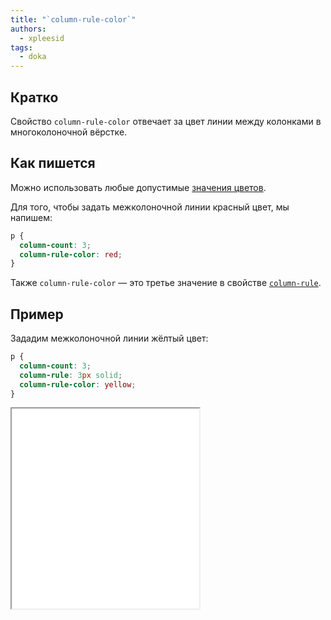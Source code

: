 ```yaml
---
title: "`column-rule-color`"
authors:
  - xpleesid
tags:
  - doka
---
```


## Кратко

Свойство `column-rule-color` отвечает за цвет линии между колонками в многоколоночной вёрстке.

## Как пишется

Можно использовать любые допустимые [значения цветов](/css/web-colors/).

Для того, чтобы задать межколоночной линии красный цвет, мы напишем:

```css
p {
  column-count: 3;
  column-rule-color: red;
}
```

Также `column-rule-color` — это третье значение в свойстве [`column-rule`](/css/column-rule).

## Пример

Зададим межколоночной линии жёлтый цвет:

```css
p {
  column-count: 3;
  column-rule: 3px solid;
  column-rule-color: yellow;
}
```


<iframe title="Пример для свойства column-rule-color" src="demos/basic/" height="320"></iframe>
